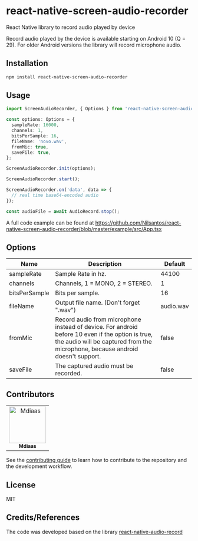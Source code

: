 # react-native-screen-audio-recorder

React Native library to record audio played by device

Record audio played by the device is available starting on Android 10 (Q = 29). For older Android versions the library will record microphone audio.

## Installation

```sh
npm install react-native-screen-audio-recorder
```

## Usage

```ts
import ScreenAudioRecorder, { Options } from 'react-native-screen-audio-recorder';

const options: Options = {
  sampleRate: 16000,
  channels: 1,
  bitsPerSample: 16,
  fileName: 'novo.wav',
  fromMic: true,
  saveFile: true,
};

ScreenAudioRecorder.init(options);

ScreenAudioRecorder.start();

ScreenAudioRecorder.on('data', data => {
  // real time base64-encoded audio
});

const audioFile = await AudioRecord.stop();

```

A full code example can be found at https://github.com/Nilsantos/react-native-screen-audio-recorder/blob/master/example/src/App.tsx


## Options 

| Name | Description | Default |
|------|-----------------------------------|-----------|
|sampleRate| Sample Rate in hz. | 44100 |
|channels| Channels, 1 = MONO, 2 = STEREO. | 1 |
|bitsPerSample| Bits per sample. | 16 |
|fileName| Output file name. (Don't forget ".wav") | audio.wav |
|fromMic| Record audio from microphone instead of device. For android before 10 even if the option is true, the audio will be captured from the microphone, because android doesn't support. | false |
|saveFile | The captured audio must be recorded. | false |

## Contributors

<table>
  <tr>
    <td align="center"><a href="https://github.com/Mdiaas"><img src="https://avatars.githubusercontent.com/u/49025512?v=4" width="100px;" alt="Mdiaas"/><br><sub><b>Mdiaas</b></sub></a></td>
  </tr>
</table>

See the [contributing guide](CONTRIBUTING.md) to learn how to contribute to the repository and the development workflow.

## License

MIT

## Credits/References
The code was developed based on the library [react-native-audio-record](https://github.com/goodatlas/react-native-audio-record)
